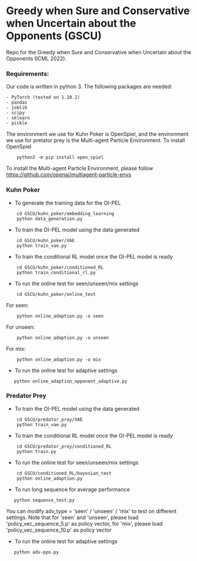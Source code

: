 # Greedy when Sure and Conservative when Uncertain about the Opponents (GSCU)
Repo for the Greedy when Sure and Conservative when Uncertain about the Opponents (ICML 2022).


### Requirements:
Our code is written in python 3. The following packages are needed:
```
- PyTorch (tested on 1.10.1)
- pandas
- joblib
- scipy
- sklearn
- pickle 
```

The environment we use for Kuhn Poker is OpenSpiel, and the environment we use for pretator prey is the Multi-agent Particle Environment. 
To install OpenSpiel 
```
    python3 -m pip install open_spiel
```
To install the Multi-agent Particle Environment, please follow https://github.com/openai/multiagent-particle-envs 



### Kuhn Poker
* To generate the training data for the OI-PEL
```
    cd GSCU/kuhn_poker/embedding_learning
    python data_generation.py
```
* To train the OI-PEL model using the data generated
```
    cd GSCU/kuhn_poker/VAE
    python train_vae.py
```
* To train the conditional RL model once the OI-PEL model is ready
```
    cd GSCU/kuhn_poker/conditioned_RL
    python train_conditional_rl.py
```
* To run the online test for seen/unseen/mix settings
```
    cd GSCU/kuhn_poker/online_test
```
For seen:
```
    python online_adaption.py -o seen
```
For unseen:
```
    python online_adaption.py -o unseen
```
For mix:
```
    python online_adaption.py -o mix
```
* To run the online test for adaptive settings
```
   python online_adaption_opponent_adaptive.py
```


### Predator Prey
* To train the OI-PEL model using the data generated
```
    cd GSCU/predator_prey/VAE
    python train_vae.py
```
* To train the conditional RL model once the OI-PEL model is ready
```
    cd GSCU/predator_prey/conditioned_RL
    python train.py
```
* To run the online test for seen/unseen/mix settings
```
    cd GSCU/conditioned_RL/bayesian_test
    python online_adaption.py
```
* To run long sequence for average performance
```
   python sequence_test.py
```
You can modify adv_type = 'seen' / 'unseen' / 'mix' to test on different settings. Note that for 'seen' and 'unseen', please load 'policy_vec_sequence_5.p' as policy vector, for 'mix', please load 'policy_vec_sequence_10.p' as policy vector
* To run the online test for adaptive settings
```
   python adv-ppo.py
```
